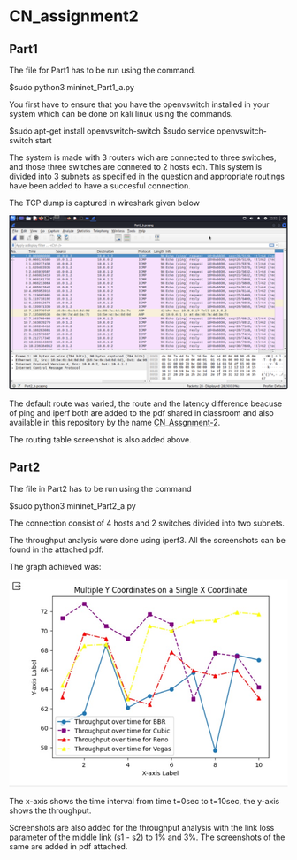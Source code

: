 # CN_assignment2

## Part1
The file for Part1 has to be run using the command.

$sudo python3 mininet_Part1_a.py

You first have to ensure that you have the openvswitch installed in your system which can be done on kali linux using the commands.

$sudo apt-get install openvswitch-switch
$sudo service openvswitch-switch start

The system is made with 3 routers wich are connected to three switches, and those three switches are conneted to 2 hosts ech. This system is divided into 3 subnets as specified in the question and appropriate routings have been added to have a succesful connection.

The TCP dump is captured in wireshark given below

![alt text](https://github.com/harshita-ramchandani/CN_assignment2/blob/main/Screenshot%202023-11-11%20at%2022.52.37.png?raw=true)

The default route was varied, the route and the latency difference beacuse of ping and iperf both are added to the pdf shared in classroom and also available in this repository by the name [CN_Assgnment-2](https://github.com/harshita-ramchandani/CN_assignment2/blob/main/assignment2/CN_Assignment-2.pdf).

The routing table screenshot is also added above.

## Part2
The file in Part2 has to be run using the command

$sudo python3 mininet_Part2_a.py

The connection consist of 4 hosts and 2 switches divided into two subnets.

The throughput analysis were done using iperf3. All the screenshots can be found in the attached pdf.

The graph achieved was:

![alt text](https://raw.githubusercontent.com/harshita-ramchandani/CN_assignment2/main/WhatsApp%20Image%202023-11-12%20at%2006.03.43.jpeg)

The x-axis shows the time interval from time t=0sec to t=10sec, the y-axis shows the throughput.

Screenshots are also added for the throughput analysis with the link loss parameter of the middle link (s1 - s2) to 1% and 3%. The screenshots of the same are added in pdf attached.






